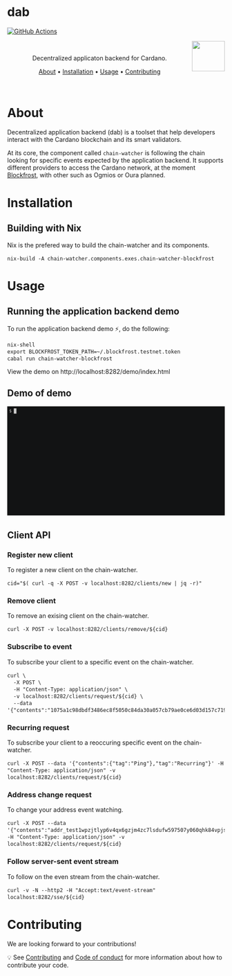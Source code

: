 # dab

[![GitHub Actions](https://img.shields.io/endpoint.svg?url=https%3A%2F%2Factions-badge.atrox.dev%2Fcardano-foundation%2Fdab%2Fbadge&style=flat-square)](https://github.com/cardano-foundation/dab/actions/workflows/ci.yaml)

<img src="https://upload.wikimedia.org/wikipedia/commons/f/ff/ADA_Cardano_Logo.png" width="76" align="right" height="70">


<br/>

<p align="center">Decentralized applicaton backend for Cardano.</p>
<p align="center">
  <a href="#about">About</a> •
  <a href="#installation">Installation</a> •
  <a href="#usage">Usage</a> •
  <a href="#contributing">Contributing</a>
</p>

<br/>

# About

Decentralized application backend (dab) is a toolset that help developers interact with the Cardano blockchain and its smart validators.

At its core, the component called `chain-watcher` is following the chain looking for specific events expected by the application backend. It supports different providers to access the Cardano network, at the moment <a href="https://blockfrost.io/">Blockfrost</a>, with other such as Ogmios or Oura planned. 

# Installation

## Building with Nix

Nix is the prefered way to build the chain-watcher and its components.

```command
nix-build -A chain-watcher.components.exes.chain-watcher-blockfrost
```

# Usage

## Running the application backend demo

To run the application backend demo :zap:, do the following:

```command
nix-shell
export BLOCKFROST_TOKEN_PATH=~/.blockfrost.testnet.token
cabal run chain-watcher-blockfrost
```
View the demo on http://localhost:8282/demo/index.html

## Demo of demo

<img src=".github/workflows/demo.gif">

## Client API

### Register new client

To register a new client on the chain-watcher.

```command
cid="$( curl -q -X POST -v localhost:8282/clients/new | jq -r)"
```

### Remove client

To remove an exising client on the chain-watcher.

```command
curl -X POST -v localhost:8282/clients/remove/${cid}
```

### Subscribe to event

To subscribe your client to a specific event on the chain-watcher.

```command
curl \
  -X POST \
  -H "Content-Type: application/json" \
  -v localhost:8282/clients/request/${cid} \
  --data '{"contents":"1075a1c98dbdf3486ec8f5050c84da30a057cb79ae0ce6d03d157c719c559332","tag":"TransactionStatusRequest"}'
```

### Recurring request

To subscribe your client to a reoccuring specific event on the chain-watcher.

```command
curl -X POST --data '{"contents":{"tag":"Ping"},"tag":"Recurring"}' -H "Content-Type: application/json" -v localhost:8282/clients/request/${cid}
```

### Address change request

To change your address event watching.

```command
curl -X POST --data '{"contents":"addr_test1wpzjtlyp6v4qx6gzjm4zc7lsdufw597507y060qhk84vpjsjd625n","tag":"AddressFundsRequest"}' -H "Content-Type: application/json" -v localhost:8282/clients/request/${cid}
```

### Follow server-sent event stream

To follow on the even stream from the chain-watcher.

```command
curl -v -N --http2 -H "Accept:text/event-stream" localhost:8282/sse/${cid}
```

# Contributing

We are looking forward to your contributions!

:bulb: See <a href="CONTRIBUTING.md">Contributing</a> and <a href="CODE_OF_CONDUCT.md">Code of conduct</a> for more information about how to contribute your code.


